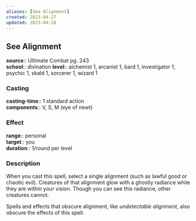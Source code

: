 ```yaml
---
aliases: [See Alignment]
created: 2023-04-27
updated: 2023-04-28
---
```


## See Alignment

**source**:: Ultimate Combat pg. 243  
**school**:: divination
**level**:: alchemist 1, arcanist 1, bard 1, investigator 1, psychic 1, skald 1, sorcerer 1, wizard 1

### Casting

**casting-time**:: 1 standard action  
**components**:: V, S, M (eye of newt)

### Effect

**range**:: personal  
**target**:: you  
**duration**:: 1/round per level

### Description

When you cast this spell, select a single alignment (such as lawful good or chaotic evil). Creatures of that alignment glow with a ghostly radiance while they are within your vision. Though you can see this radiance, other creatures cannot.  
  
Spells and effects that obscure alignment, like *undetectable alignment*, also obscure the effects of this spell.

